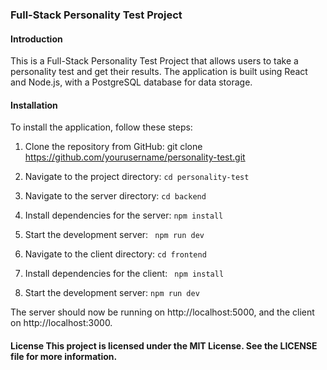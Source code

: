 ### Full-Stack Personality Test Project
#### Introduction
This is a Full-Stack Personality Test Project that allows users to take a personality test and get their results. The application is built using React and Node.js, with a PostgreSQL database for data storage.
#### Installation
To install the application, follow these steps:
1. Clone the repository from GitHub:
git clone https://github.com/yourusername/personality-test.git

2. Navigate to the project directory: 
 `cd personality-test`

3. Navigate to the server directory: 
`cd backend`

4. Install dependencies for the server: 
`npm install`

5. Start the development server: 
` npm run dev`

6. Navigate to the client directory: 
`cd frontend`

7. Install dependencies for the client: 
` npm install`
 
8. Start the development server: 
 `npm run dev`
 
  The server should now be running on http://localhost:5000, and the client on http://localhost:3000.
  #### License This project is licensed under the MIT License. See the LICENSE file for more information.
